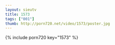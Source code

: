 ```yaml
--- 
layout: sieutv
title: 1573
tags: ["001"]
thumb: http://porn720.net/video/1573/poster.jpg
---
```

{% include porn720 key="1573" %} 
